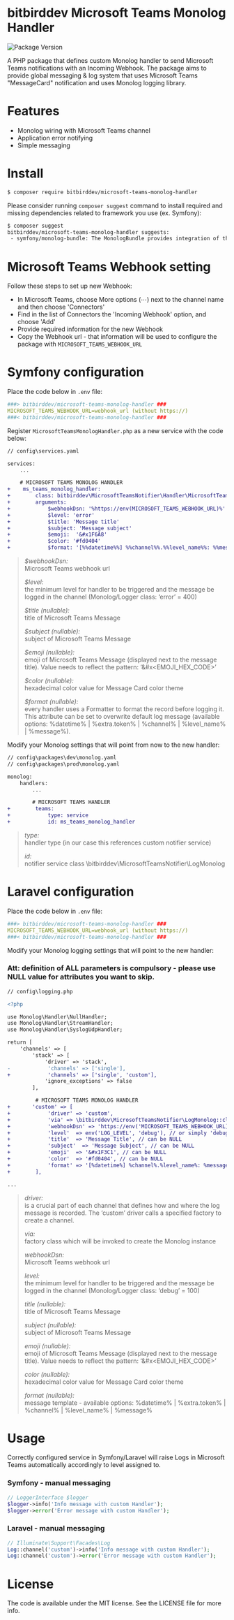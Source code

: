 # bitbirddev Microsoft Teams Monolog Handler

![Package Version](https://img.shields.io/badge/Version-1.2.0-brightgreen.svg)

A PHP package that defines custom Monolog handler to send Microsoft Teams notifications with an Incoming Webhook.
The package aims to provide global messaging & log system that uses Microsoft Teams "MessageCard" notification and uses Monolog logging library.

# Features

- Monolog wiring with Microsoft Teams channel
- Application error notifying
- Simple messaging

# Install

```sh
$ composer require bitbirddev/microsoft-teams-monolog-handler
```

Please consider running `composer suggest` command to install required and missing dependencies related to framework you use (ex. Symfony):

```sh
$ composer suggest
bitbirddev/microsoft-teams-monolog-handler suggests:
 - symfony/monolog-bundle: The MonologBundle provides integration of the Monolog library into the Symfony framework.
```

# Microsoft Teams Webhook setting

Follow these steps to set up new Webhook:

- In Microsoft Teams, choose More options (⋯) next to the channel name and then choose 'Connectors'
- Find in the list of Connectors the 'Incoming Webhook' option, and choose 'Add'
- Provide required information for the new Webhook
- Copy the Webhook url - that information will be used to configure the package with `MICROSOFT_TEAMS_WEBHOOK_URL`

# Symfony configuration

Place the code below in `.env` file:

```yaml
###> bitbirddev/microsoft-teams-monolog-handler ###
MICROSOFT_TEAMS_WEBHOOK_URL=webhook_url (without https://)
###< bitbirddev/microsoft-teams-monolog-handler ###
```

Register `MicrosoftTeamsMonologHandler.php` as a new service with the code below:

```diff
// config\services.yaml

services:
    ...

    # MICROSOFT TEAMS MONOLOG HANDLER
+    ms_teams_monolog_handler:
+        class: bitbirddev\MicrosoftTeamsNotifier\Handler\MicrosoftTeamsHandler
+        arguments:
+            $webhookDsn: '%https://env(MICROSOFT_TEAMS_WEBHOOK_URL)%'
+            $level: 'error'
+            $title: 'Message title'
+            $subject: 'Message subject'
+            $emoji:  '&#x1F6A8'
+            $color: '#fd0404'
+            $format: '[%%datetime%%] %%channel%%.%%level_name%%: %%message%%'
```

> _$webhookDsn:_  
> Microsoft Teams webhook url
>
> _$level:_  
> the minimum level for handler to be triggered and the message be logged in the channel (Monolog/Logger class: ‘error’ = 400)
>
> _$title (nullable):_  
> title of Microsoft Teams Message
>
> _$subject (nullable):_  
> subject of Microsoft Teams Message
>
> _$emoji (nullable):_  
> emoji of Microsoft Teams Message (displayed next to the message title). Value needs to reflect the pattern: ‘&#x<EMOJI_HEX_CODE>’
>
> _$color (nullable):_  
> hexadecimal color value for Message Card color theme
>
> _$format (nullable):_  
> every handler uses a Formatter to format the record before logging it. This attribute can be set to overwrite default log message (available options: %datetime% | %extra.token% | %channel% | %level_name% | %message%).

Modify your Monolog settings that will point from now to the new handler:

```diff
// config\packages\dev\monolog.yaml
// config\packages\prod\monolog.yaml

monolog:
    handlers:
        ...

        # MICROSOFT TEAMS HANDLER
+        teams:
+            type: service
+            id: ms_teams_monolog_handler
```

> _type:_  
> handler type (in our case this references custom notifier service)
>
> _id:_  
> notifier service class \bitbirddev\MicrosoftTeamsNotifier\LogMonolog

# Laravel configuration

Place the code below in `.env` file:

```yaml
###> bitbirddev/microsoft-teams-monolog-handler ###
MICROSOFT_TEAMS_WEBHOOK_URL=webhook_url (without https://)
###< bitbirddev/microsoft-teams-monolog-handler ###
```

Modify your Monolog logging settings that will point to the new handler:

### Att: definition of ALL parameters is compulsory - please use NULL value for attributes you want to skip.

```diff
// config\logging.php

<?php

use Monolog\Handler\NullHandler;
use Monolog\Handler\StreamHandler;
use Monolog\Handler\SyslogUdpHandler;

return [
    'channels' => [
        'stack' => [
            'driver' => 'stack',
-            'channels' => ['single'],
+            'channels' => ['single', 'custom'],
            'ignore_exceptions' => false
        ],

         # MICROSOFT TEAMS MONOLOG HANDLER
+       'custom' => [
+            'driver' => 'custom',
+            'via' => \bitbirddev\MicrosoftTeamsNotifier\LogMonolog::class,
+            'webhookDsn' => 'https://env('MICROSOFT_TEAMS_WEBHOOK_URL)',
+            'level'  => env('LOG_LEVEL', 'debug'), // or simply 'debug'
+            'title'  => 'Message Title', // can be NULL
+            'subject'  => 'Message Subject', // can be NULL
+            'emoji'  => '&#x1F3C1', // can be NULL
+            'color'  => '#fd0404', // can be NULL
+            'format' => '[%datetime%] %channel%.%level_name%: %message%' // can be NULL
+        ],

...
```

> _driver:_  
> is a crucial part of each channel that defines how and where the log message is recorded. The ‘custom’ driver calls a specified factory to create a channel.
>
> _via:_  
> factory class which will be invoked to create the Monolog instance
>
> _webhookDsn:_  
> Microsoft Teams webhook url
>
> _level:_  
> the minimum level for handler to be triggered and the message be logged in the channel (Monolog/Logger class: ‘debug’ = 100)
>
> _title (nullable):_  
> title of Microsoft Teams Message
>
> _subject (nullable):_  
> subject of Microsoft Teams Message
>
> _emoji (nullable):_  
> emoji of Microsoft Teams Message (displayed next to the message title). Value needs to reflect the pattern: ‘&#x<EMOJI_HEX_CODE>’
>
> _color (nullable):_  
> hexadecimal color value for Message Card color theme
>
> _format (nullable):_  
> message template - available options: %datetime% | %extra.token% | %channel% | %level_name% | %message%

# Usage

Correctly configured service in Symfony/Laravel will raise Logs in Microsoft Teams automatically accordingly to level assigned to.

### Symfony - manual messaging

```php
// LoggerInterface $logger
$logger->info('Info message with custom Handler');
$logger->error('Error message with custom Handler');
```

### Laravel - manual messaging

```php
// Illuminate\Support\Facades\Log
Log::channel('custom')->info('Info message with custom Handler');
Log::channel('custom')->error('Error message with custom Handler');
```

# License

The code is available under the MIT license. See the LICENSE file for more info.
